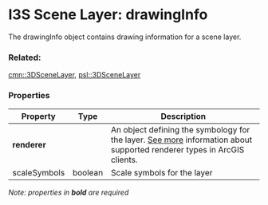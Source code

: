 # I3S Scene Layer: drawingInfo

The drawingInfo object contains drawing information for a scene layer. 

### Related:

[cmn::3DSceneLayer](3DSceneLayer.cmn.md), [psl::3DSceneLayer](3DSceneLayer.psl.md)
### Properties

| Property | Type | Description |
| --- | --- | --- |
| **renderer** |  | An object defining the symbology for the layer. [See more](https://developers.arcgis.com/web-scene-specification/objects/drawingInfo/) information about supported renderer types in ArcGIS clients. |
| scaleSymbols | boolean | Scale symbols for the layer |

*Note: properties in **bold** are required*

